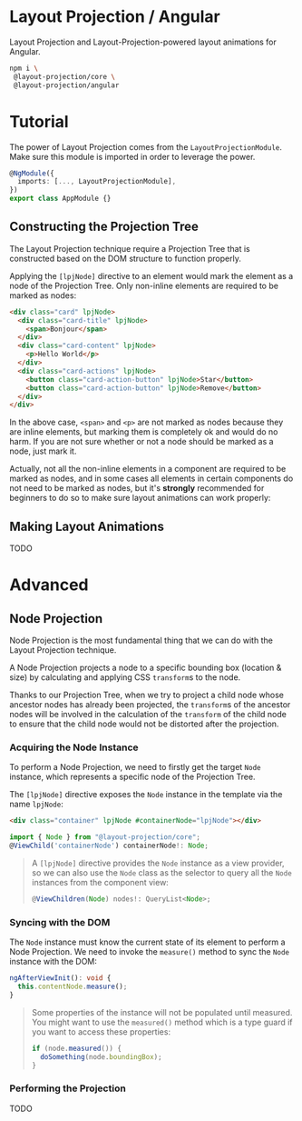 # Layout Projection / Angular

Layout Projection and Layout-Projection-powered layout animations for Angular.

```sh
npm i \
 @layout-projection/core \
 @layout-projection/angular
```

# Tutorial

The power of Layout Projection comes from the `LayoutProjectionModule`. Make sure this module is imported in order to leverage the power.

```ts
@NgModule({
  imports: [..., LayoutProjectionModule],
})
export class AppModule {}
```

## Constructing the Projection Tree

The Layout Projection technique require a Projection Tree that is constructed based on the DOM structure to function properly.

Applying the `[lpjNode]` directive to an element would mark the element as a node of the Projection Tree. Only non-inline elements are required to be marked as nodes:

```html
<div class="card" lpjNode>
  <div class="card-title" lpjNode>
    <span>Bonjour</span>
  </div>
  <div class="card-content" lpjNode>
    <p>Hello World</p>
  </div>
  <div class="card-actions" lpjNode>
    <button class="card-action-button" lpjNode>Star</button>
    <button class="card-action-button" lpjNode>Remove</button>
  </div>
</div>
```

In the above case, `<span>` and `<p>` are not marked as nodes because they are inline elements, but marking them is completely ok and would do no harm. If you are not sure whether or not a node should be marked as a node, just mark it.

Actually, not all the non-inline elements in a component are required to be marked as nodes, and in some cases all elements in certain components do not need to be marked as nodes, but it's **strongly** recommended for beginners to do so to make sure layout animations can work properly:

## Making Layout Animations

TODO

# Advanced

## Node Projection

Node Projection is the most fundamental thing that we can do with the Layout Projection technique.

A Node Projection projects a node to a specific bounding box (location & size) by calculating and applying CSS `transform`s to the node.

Thanks to our Projection Tree, when we try to project a child node whose ancestor nodes has already been projected, the `transform`s of the ancestor nodes will be involved in the calculation of the `transform` of the child node to ensure that the child node would not be distorted after the projection.

### Acquiring the Node Instance

To perform a Node Projection, we need to firstly get the target `Node` instance, which represents a specific node of the Projection Tree.

The `[lpjNode]` directive exposes the `Node` instance in the template via the name `lpjNode`:

```html
<div class="container" lpjNode #containerNode="lpjNode"></div>
```

```ts
import { Node } from "@layout-projection/core";
@ViewChild('containerNode') containerNode!: Node;
```

> A `[lpjNode]` directive provides the `Node` instance as a view provider, so we can also use the `Node` class as the selector to query all the `Node` instances from the component view:
>
> ```ts
> @ViewChildren(Node) nodes!: QueryList<Node>;
> ```

### Syncing with the DOM

The `Node` instance must know the current state of its element to perform a Node Projection. We need to invoke the `measure()` method to sync the `Node` instance with the DOM:

```ts
ngAfterViewInit(): void {
  this.contentNode.measure();
}
```

> Some properties of the instance will not be populated until measured. You might want to use the `measured()` method which is a type guard if you want to access these properties:
>
> ```ts
> if (node.measured()) {
>   doSomething(node.boundingBox);
> }
> ```

### Performing the Projection

TODO
